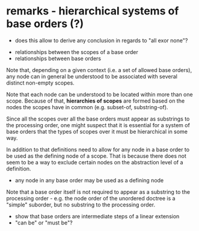 
<!-- ======================================================================= -->
# remarks - hierarchical systems of base orders (?)

- does this allow to derive any conclusion in regards to "all exor none"?

<!-- ======================================================================= -->

- relationships between the scopes of a base order
- relationships between base orders

Note that, depending on a given context (i.e. a set of allowed base orders),
any node can in general be understood to be associated with several distinct
non-empty scopes.

Note that each node can be understood to be located within more than one
scope. Because of that, **hierarchies of scopes** are formed based on the
nodes the scopes have in common (e.g. subset-of, substring-of).

Since all the scopes over all the base orders must appear as substrings to the
processing order, one might suspect that it is essential for a system of base
orders that the types of scopes over it must be hierarchical in some way.

In addition to that definitions need to allow for any node in a base order to
be used as the defining node of a scope. That is because there does not seem
to be a way to exclude certain nodes on the abstraction level of a definition.

- any node in any base order may be used as a defining node

Note that a base order itself is not required to appear as a substring to the
processing order - e.g. the node order of the unordered doctree is a "simple"
suborder, but no substring to the processing order.

- show that base orders are intermediate steps of a linear extension
- "can be" or "must be"?
